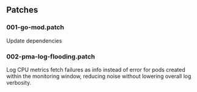 ## Patches

### 001-go-mod.patch

Update dependencies

### 002-pma-log-flooding.patch

Log CPU metrics fetch failures as info instead of error for pods created within the monitoring window, reducing noise without lowering overall log verbosity.
